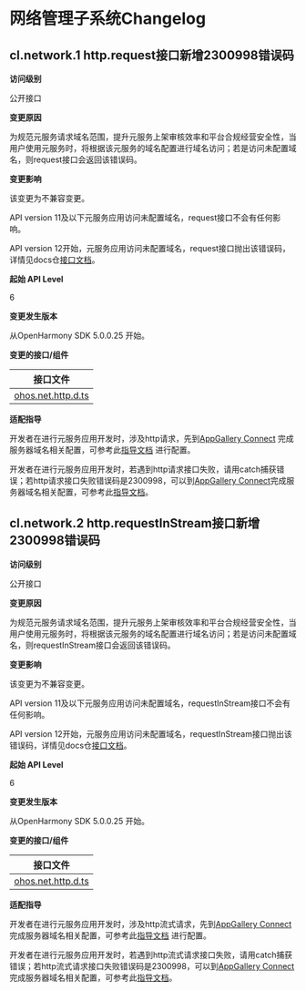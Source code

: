 # 网络管理子系统Changelog

## cl.network.1 http.request接口新增2300998错误码

**访问级别**

公开接口

**变更原因**

为规范元服务请求域名范围，提升元服务上架审核效率和平台合规经营安全性，当用户使用元服务时，将根据该元服务的域名配置进行域名访问；若是访问未配置域名，则request接口会返回该错误码。

**变更影响**

该变更为不兼容变更。

API version 11及以下元服务应用访问未配置域名，request接口不会有任何影响。

API version
12开始，元服务应用访问未配置域名，request接口抛出该错误码，详情见docs仓[接口文档](../../../application-dev/reference/apis-network-kit/js-apis-http.md)。

**起始 API Level**

6

**变更发生版本**

从OpenHarmony SDK 5.0.0.25 开始。

**变更的接口/组件**

| 接口文件                                                                                                     |
|----------------------------------------------------------------------------------------------------------|
| [ohos.net.http.d.ts](https://gitee.com/openharmony/interface_sdk-js/blob/master/api/@ohos.net.http.d.ts) |

**适配指导**

开发者在进行元服务应用开发时，涉及http请求，先到[AppGallery Connect](https://developer.huawei.com/consumer/cn/service/josp/agc/index.html)
完成服务器域名相关配置，可参考此[指导文档](https://developer.huawei.com/consumer/cn/doc/atomic-guides-V5/agc-help-harmonyos-server-domain-V5)
进行配置。

开发者在进行元服务应用开发时，若遇到http请求接口失败，请用catch捕获错误；若http请求接口失败错误码是2300998，可以到[AppGallery Connect](https://developer.huawei.com/consumer/cn/service/josp/agc/index.html)完成服务器域名相关配置，可参考此[指导文档](https://developer.huawei.com/consumer/cn/doc/atomic-guides-V5/agc-help-harmonyos-server-domain-V5)。

## cl.network.2 http.requestInStream接口新增2300998错误码

**访问级别**

公开接口

**变更原因**

为规范元服务请求域名范围，提升元服务上架审核效率和平台合规经营安全性，当用户使用元服务时，将根据该元服务的域名配置进行域名访问；若是访问未配置域名，则requestInStream接口会返回该错误码。

**变更影响**

该变更为不兼容变更。

API version 11及以下元服务应用访问未配置域名，requestInStream接口不会有任何影响。

API version
12开始，元服务应用访问未配置域名，requestInStream接口抛出该错误码，详情见docs仓[接口文档](../../../application-dev/reference/apis-network-kit/js-apis-http.md)。

**起始 API Level**

6

**变更发生版本**

从OpenHarmony SDK 5.0.0.25 开始。

**变更的接口/组件**

| 接口文件                                                                                                     |
|----------------------------------------------------------------------------------------------------------|
| [ohos.net.http.d.ts](https://gitee.com/openharmony/interface_sdk-js/blob/master/api/@ohos.net.http.d.ts) |

**适配指导**

开发者在进行元服务应用开发时，涉及http流式请求，先到[AppGallery Connect](https://developer.huawei.com/consumer/cn/service/josp/agc/index.html)
完成服务器域名相关配置，可参考此[指导文档](https://developer.huawei.com/consumer/cn/doc/atomic-guides-V5/agc-help-harmonyos-server-domain-V5)
进行配置。

开发者在进行元服务应用开发时，若遇到http流式请求接口失败，请用catch捕获错误；若http流式请求接口失败错误码是2300998，可以到[AppGallery Connect](https://developer.huawei.com/consumer/cn/service/josp/agc/index.html)完成服务器域名相关配置，可参考此[指导文档](https://developer.huawei.com/consumer/cn/doc/atomic-guides-V5/agc-help-harmonyos-server-domain-V5)。
